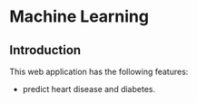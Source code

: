 # Machine Learning


## Introduction

This web application has the following features:
- predict heart disease and diabetes.

